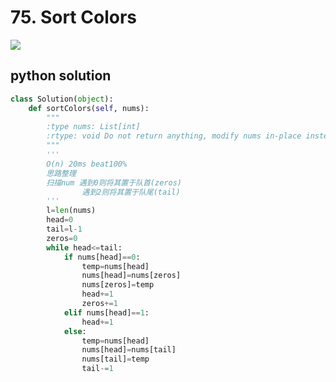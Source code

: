 # 75. Sort Colors
<img src="https://github.com/vampire1996/LeetCode/blob/master/Problems/1-100/75.%20Sort%20Colors/problem.png"/>


## python solution
```python
class Solution(object):
    def sortColors(self, nums):
        """
        :type nums: List[int]
        :rtype: void Do not return anything, modify nums in-place instead.
        """
        '''
        O(n) 20ms beat100%
        思路整理
        扫描num 遇到0则将其置于队首(zeros)
                遇到2则将其置于队尾(tail) 
        '''
        l=len(nums)
        head=0
        tail=l-1
        zeros=0
        while head<=tail:
            if nums[head]==0:
                temp=nums[head]
                nums[head]=nums[zeros]
                nums[zeros]=temp
                head+=1
                zeros+=1
            elif nums[head]==1:
                head+=1
            else:
                temp=nums[head]
                nums[head]=nums[tail]
                nums[tail]=temp
                tail-=1 
```
